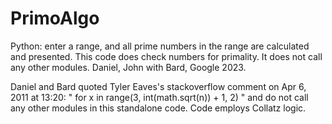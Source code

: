 # PrimoAlgo
Python: enter a range, and all prime numbers in the range are calculated and presented. 
This code does check numbers for primality. 
It does not call any other modules.
Daniel, John with Bard, Google 2023. 

Daniel and Bard quoted Tyler Eaves's stackoverflow comment on Apr 6, 2011 at 13:20: 
" for x in range(3, int(math.sqrt(n)) + 1, 2) "
and do not call any other modules in this standalone code. 
Code employs Collatz logic.
